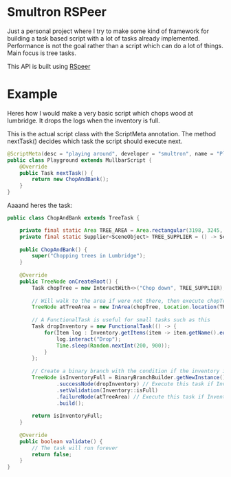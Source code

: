 # Smultron RSPeer

Just a personal project where I try to make some kind of framework for building a task based script with a lot of tasks already implemented. Performance is not the goal rather than a script which can do a lot of things. Main focus is tree tasks. 

This API is built using [RSpeer](https://rspeer.org/)

# Example
Heres how I would make a very basic script which chops wood at lumbridge. It drops the logs when the inventory is full.

This is the actual script class with the ScriptMeta annotation.
The method nextTask() decides which task the script should execute next.

```java
@ScriptMeta(desc = "playing around", developer = "smultron", name = "Playground")
public class Playground extends MullbarScript {
    @Override
    public Task nextTask() {
        return new ChopAndBank();
    }
}
```

Aaaand heres the task:
```java
public class ChopAndBank extends TreeTask {

    private final static Area TREE_AREA = Area.rectangular(3198, 3245, 3205, 3238);
    private final static Supplier<SceneObject> TREE_SUPPLIER = () -> SceneObjects.getNearest("Tree");
    
    public ChopAndBank() {
        super("Chopping trees in Lumbridge");
    }
    
    @Override
    public TreeNode onCreateRoot() {
        Task chopTree = new InteractWith<>("Chop down", TREE_SUPPLIER);
       
        // Will walk to the area if were not there, then execute chopTree. 
        TreeNode atTreeArea = new InArea(chopTree, Location.location(TREE_AREA, "the tree area"), 5);
        
        // A FunctionalTask is useful for small tasks such as this
        Task dropInventory = new FunctionalTask(() -> {
            for(Item log : Inventory.getItems(item -> item.getName().equals("Logs"))){
                log.interact("Drop");
                Time.sleep(Random.nextInt(200, 900));
            }
        };
    
        // Create a binary branch with the condition if the inventory is full
        TreeNode isInventoryFull = BinaryBranchBuilder.getNewInstance()
                .successNode(dropInventory) // Execute this task if Inventory::isFull returns true
                .setValidation(Inventory::isFull)
                .failureNode(atTreeArea) // Execute this task if Inventory::isFull returns false
                .build();
        
        return isInventoryFull;
    }
    
    @Override
    public boolean validate() {
        // The task will run forever
        return false;
    }
}
````
